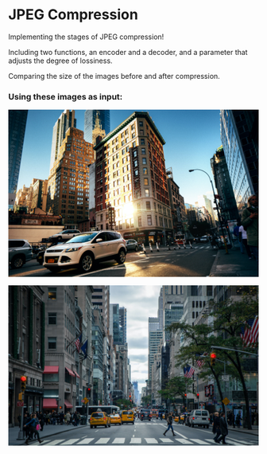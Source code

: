 # JPEG Compression

Implementing the stages of JPEG compression!

Including two functions, an encoder and a decoder, and a parameter that adjusts the degree of lossiness.

Comparing the size of the images before and after compression.

### Using these images as input:

<p align="center">
  <img src="img1.jpg" alt="Alt Text">

  <p align="center">
  <img src="img2.jpg" alt="Alt Text">
